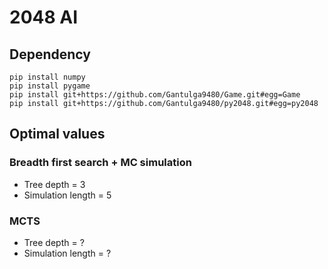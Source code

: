# 2048 AI

## Dependency
    pip install numpy
    pip install pygame
    pip install git+https://github.com/Gantulga9480/Game.git#egg=Game
    pip install git+https://github.com/Gantulga9480/py2048.git#egg=py2048

## Optimal values
### Breadth first search + MC simulation
- Tree depth = 3
- Simulation length = 5
### MCTS
- Tree depth = ?
- Simulation length = ?